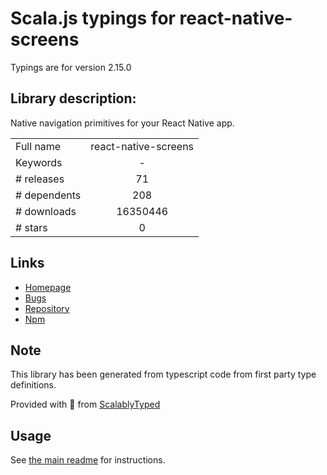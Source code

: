 
# Scala.js typings for react-native-screens

Typings are for version 2.15.0

## Library description:
Native navigation primitives for your React Native app.

|                    |                 |
| ------------------ | :-------------: |
| Full name          | react-native-screens |
| Keywords           | - |
| # releases         | 71 |
| # dependents       | 208 |
| # downloads        | 16350446 |
| # stars            | 0 |

## Links
- [Homepage](https://github.com/kmagiera/react-native-screens#readme)
- [Bugs](https://github.com/kmagiera/react-native-screens/issues)
- [Repository](https://github.com/kmagiera/react-native-screens)
- [Npm](https://www.npmjs.com/package/react-native-screens)
    


## Note
This library has been generated from typescript code from first party type definitions.

Provided with :purple_heart: from [ScalablyTyped](https://github.com/oyvindberg/ScalablyTyped)

## Usage
See [the main readme](../../readme.md) for instructions.


